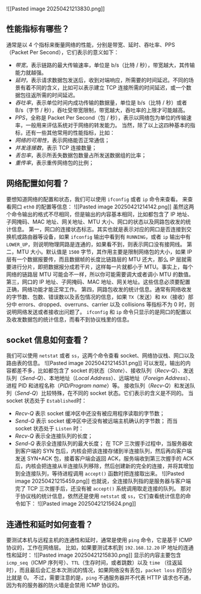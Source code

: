 ![[Pasted image 20250421213830.png]]
## 性能指标有哪些？
通常是以 4 个指标来衡量网络的性能，分别是带宽、延时、吞吐率、PPS（Packet Per Second），它们表示的意义如下：
- *带宽*，表示链路的最大传输速率，单位是 b/s（比特 / 秒），带宽越大，其传输能力就越强。
- *延时*，表示请求数据包发送后，收到对端响应，所需要的时间延迟。不同的场景有着不同的含义，比如可以表示建立 TCP 连接所需的时间延迟，或一个数据包往返所需的时间延迟。
- *吞吐率*，表示单位时间内成功传输的数据量，单位是 b/s（比特 / 秒）或者 B/s（字节 / 秒），吞吐受带宽限制，带宽越大，吞吐率的上限才可能越高。
- *PPS*，全称是 Packet Per Second（包 / 秒），表示以网络包为单位的传输速率，一般用来评估系统对于网络的转发能力。
当然，除了以上这四种基本的指标，还有一些其他常用的性能指标，比如：
- *网络的可用性*，表示网络能否正常通信；
- *并发连接数*，表示 TCP 连接数量；
- *丢包率*，表示所丢失数据包数量占所发送数据组的比率；
- *重传率*，表示重传网络包的比例；
## 网络配置如何看？
要想知道网络的配置和状态，我们可以使用 `ifconfig` 或者 `ip` 命令来查看。
来查看网口 `eth0` 的配置等信息：
![[Pasted image 20250421214142.png]]
虽然这两个命令输出的格式不尽相同，但是输出的内容基本相同，比如都包含了 IP 地址、子网掩码、MAC 地址、网关地址、MTU 大小、网口的状态以及网路包收发的统计信息。
第一，网口的连接状态标志。其实也就是表示对应的网口是否连接到交换机或路由器等设备，如果 `ifconfig` 输出中看到有 `RUNNING`，或者 `ip` 输出中有 `LOWER_UP`，则说明物理网路是连通的，如果看不到，则表示网口没有接网线。
第二，MTU 大小。默认值是 `1500` 字节，其作用主要是限制网络包的大小，如果 IP 层有一个数据报要传，而且数据帧的长度比链路层的 MTU 还大，那么 IP 层就需要进行分片，即把数据报分成若干片，这样每一片就都小于 MTU。事实上，每个网络的链路层 MTU 可能会不一样，所以你可能需要调大或者调小 MTU 的数值。
第三，网口的 IP 地址、子网掩码、MAC 地址、网关地址。这些信息必须要配置正确，网络功能才能正常工作。
第四，网路包收发的统计信息。通常有网络收发的字节数、包数、错误数以及丢包情况的信息，如果 `TX`（发送）和 `RX`（接收）部分中 errors、dropped、overruns、carrier 以及 collisions 等指标不为 0 时，则说明网络发送或者接收出问题了。
`ifconfig` 和 `ip` 命令只显示的是网口的配置以及收发数据包的统计信息，而看不到协议栈里的信息。
## socket 信息如何查看？
我们可以使用 `netstat` 或者 `ss`，这两个命令查看 socket、网络协议栈、网口以及路由表的信息。
![[Pasted image 20250421214531.png]]
可以发现，输出的内容都差不多，比如都包含了 socket 的状态（*State*）、接收队列（*Recv-Q*）、发送队列（*Send-Q*）、本地地址（*Local Address*）、远端地址（*Foreign Address*）、进程 PID 和进程名称（*PID/Program name*）等。
接收队列（*Recv-Q*）和发送队列（*Send-Q*）比较特殊，在不同的 socket 状态。它们表示的含义是不同的。
当 socket 状态处于 `Established`时：
- *Recv-Q* 表示 socket 缓冲区中还没有被应用程序读取的字节数；
- *Send-Q* 表示 socket 缓冲区中还没有被远端主机确认的字节数；
而当 socket 状态处于 `Listen` 时：
- *Recv-Q* 表示全连接队列的长度；
- *Send-Q* 表示全连接队列的最大长度；
在 TCP 三次握手过程中，当服务器收到客户端的 SYN 包后，内核会把该连接存储到半连接队列，然后再向客户端发送 SYN+ACK 包，接着客户端会返回 ACK，服务端收到第三次握手的 ACK 后，内核会把连接从半连接队列移除，然后创建新的完全的连接，并将其增加到全连接队列，等待进程调用 `accept()` 函数时把连接取出来。
![[Pasted image 20250421215459.png]]
也就说，全连接队列指的是服务器与客户端完了 TCP 三次握手后，还没有被 `accept()` 系统调用取走连接的队列。
那对于协议栈的统计信息，依然还是使用 `netstat` 或 `ss`，它们查看统计信息的命令如下：
![[Pasted image 20250421215624.png]]
## 连通性和延时如何查看？
要测试本机与远程主机的连通性和延时，通常是使用 `ping` 命令，它是基于 ICMP 协议的，工作在网络层。
比如，如果要测试本机到 `192.168.12.20` IP 地址的连通性和延时：
![[Pasted image 20250421215830.png]]
显示的内容主要包含  `icmp_seq`（ICMP 序列号）、`TTL`（生存时间，或者跳数）以及 `time` （往返延时），而且最后会汇总本次测试的情况，如果网络没有丢包，`packet loss` 的百分比就是 0。
不过，需要注意的是，`ping` 不通服务器并不代表 HTTP 请求也不通，因为有的服务器的防火墙是会禁用 ICMP 协议的。